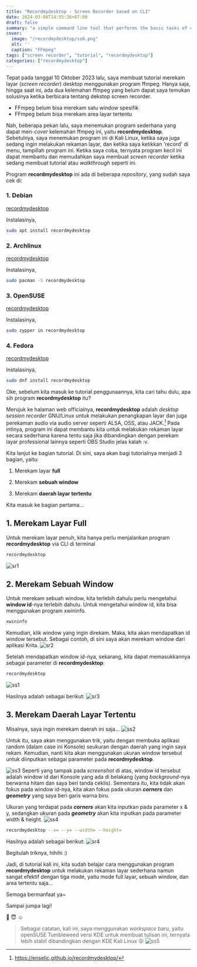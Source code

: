 ```yaml
---
title: "Recordmydesktop - Screen Recorder based on CLI"
date: 2024-03-08T14:55:26+07:00
draft: false
summary: "a simple command line tool that performs the basic tasks of capturing and encoding."
cover:
  image: "/recordmydesktop/ss6.png"
  alt: ''
  caption: "FFmpeg"
tags: ["screen recorder", "tutorial", "recordmydesktop"]
categories: ["recordmydesktop"]
---
```


Tepat pada tanggal 10 Oktober 2023 lalu, saya membuat tutorial merekam layar (*screen recorder*) desktop menggunakan program ffmpeg.
Hanya saja, hingga saat ini, ada dua kelemahan ffmpeg yang belum dapat saya temukan solusinya ketika berbicara tentang dekstop screen recorder.
- FFmpeg belum bisa merekam satu window spesifik
- FFmpeg belum bisa merekam area layar tertentu


Nah, beberapa pekan lalu, saya menemukan program sederhana yang dapat men-*cover* kelemahan ffmpeg ini, yaitu **recordmydesktop**. Sebetulnya, saya menemukan program ini di Kali Linux, ketika saya
juga sedang ingin melakukan rekaman layar, dan ketika saya ketikkan 'record' di menu, tampillah program ini. Ketika saya coba, ternyata program kecil ini dapat membantu dan memudahkan saya membuat
*screen recorder* ketika sedang membuat tutorial atau *walkthrough* seperti ini.

Program **recordmydesktop** ini ada di beberapa *repository*, yang sudah saya cek di:
### 1. Debian
[recordmydesktop](https://packages.debian.org/search?keywords=recordmydesktop&searchon=names&suite=stable&section=all)

Instalasinya,
```bash
sudo apt install recordmydesktop
```

### 2. Archlinux
[recordmydesktop](https://archlinux.org/packages/?sort=&q=recordmydesktop&maintainer=&flagged=)

Instalasinya,
```bash
sudo pacman -S recordmydesktop
```

### 3. OpenSUSE
[recordmydesktop](https://software.opensuse.org/package/recordmydesktop?search_term=recordmydesktop)

Instalasinya,
```bash
sudo zypper in recordmydesktop
```

### 4. Fedora
[recordmydesktop](https://packages.fedoraproject.org/pkgs/recordmydesktop/recordmydesktop/)

Instalasinya,
```bash
sudo dnf install recordmydesktop
```

Oke, sebelum kita masuk ke tutorial penggunaannya, kita cari tahu dulu, apa sih program **recordmydesktop** itu?

Merujuk ke halaman web officialnya, **recordmydesktop** adalah *desktop session recorder* GNU/Linux untuk melakukan penangkapan layar dan juga perekaman audio via audio server seperti
ALSA, OSS, atau JACK.[^1] Pada intinya, program ini dapat membantu kita untuk melakukan rekaman layar secara sederhana karena tentu saja jika dibandingkan dengan perekam layar professional lainnya 
seperti OBS Studio jelas kalah :v.

Kita lanjut ke bagian tutorial. Di sini, saya akan bagi tutorialnya menjadi 3 bagian, yaitu:
1. Merekam layar **full**

2. Merekam **sebuah window**

3. Merekam **daerah layar tertentu**

Kita masuk ke bagian pertama...

## 1. Merekam Layar Full
Untuk merekam layar penuh, kita hanya perlu menjalankan program **recordmydesktop** via CLI di terminal

```bash
recordmydesktop
```
![sr1](/recordmydesktop/full.gif)

## 2. Merekam Sebuah Window
Untuk merekam sebuah window, kita terlebih dahulu perlu mengetahui **window id**-nya terlebih dahulu. Untuk mengetahui window id, kita bisa menggunakan program xwininfo.

```bash
xwininfo
```

Kemudian, klik window yang ingin direkam. Maka, kita akan mendapatkan id window tersebut.
Sebagai contoh, di sini saya akan merekam window dari aplikasi Krita.
![sr2](/recordmydesktop/window.gif)

Setelah mendapatkan window id-nya, sekarang, kita dapat memasukkannya sebagai parameter di **recordmydesktop**:

```bash
recordmydesktop 
```
![ss1](/recordmydesktop/ss1.png)

Hasilnya adalah sebagai berikut:
![sr3](/recordmydesktop/window-krita.gif)

## 3. Merekam Daerah Layar Tertentu
Misalnya, saya ingin merekam daerah ini saja...
![ss2](/recordmydesktop/ss2.png)

Untuk itu, saya akan menggunakan trik, yaitu dengan membuka aplikasi random (dalam case ini Konsole) seukuran dengan daerah yang ingin saya rekam. 
Kemudian, nanti kita akan menggunakan ukuran window tersebut untuk diinputkan sebagai parameter pada **recordmydesktop**.

![ss3](/recordmydesktop/ss3.png)
Seperti yang tampak pada *screenshot* di atas, window id tersebut adalah window id dari Konsole yang ada di belakang (yang *background*-nya berwarna hitam dan saya beri tanda ceklis).
Sementara itu, kita tidak akan fokus pada window id-nya, kita akan fokus pada ukuran ***corners*** dan ***geometry*** yang saya beri garis warna biru.

Ukuran yang terdapat pada ***corners*** akan kita inputkan pada parameter x & y, sedangkan ukuran pada ***geometry*** akan kita inputkan pada parameter width & height.
![ss4](/recordmydesktop/ss4.png)

```bash
recordmydesktop --x= --y= --width= --height=
```

Hasilnya adalah sebagai berikut:
![sr4](/recordmydesktop/area.gif)

Begitulah triknya, hihihi :)

Jadi, di tutorial kali ini, kita sudah belajar cara menggunakan program **recordmydesktop** untuk melakukan rekaman layar sederhana namun sangat efektif dengan tiga mode, 
yaitu mode full layar, sebuah window, dan area tertentu saja...

Semoga bermanfaat ya~

Sampai jumpa lagi!

🤗 😇 ☺️


> Sebagai catatan, kali ini, saya menggunakan *workspace* baru, yaitu openSUSE Tumbleweed versi KDE untuk membuat tulisan ini, ternyata lebih stabil dibandingkan dengan KDE Kali Linux 😝
![ss5](/recordmydesktop/ss5.png)


[^1]: https://enselic.github.io/recordmydesktop/
